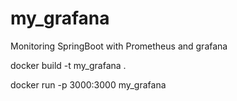 # my_grafana


Monitoring SpringBoot with Prometheus and grafana

docker build -t my_grafana .

docker run -p 3000:3000 my_grafana